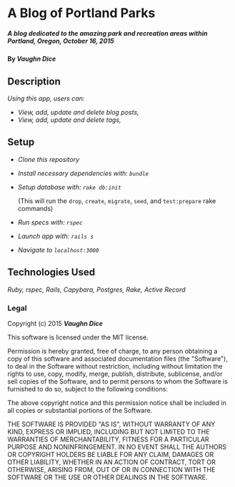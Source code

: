# A Blog of Portland Parks

##### _A blog dedicated to the amazing park and recreation areas within Portland, Oregon, October 16, 2015_

#### By **_Vaughn Dice_**

## Description

_Using this app, users can:_
* _View, add, update and delete blog posts,_
* _View, add, update and delete tags,_

## Setup

* _Clone this repository_
* _Install necessary dependencies with: `bundle`_
* _Setup database with: `rake db:init`_

  (This will run the `drop`, `create`, `migrate`, `seed`, and `test:prepare` rake commands)
* _Run specs with: `rspec`_
* _Launch app with: `rails s`_
* _Navigate to `localhost:3000`_

## Technologies Used

_Ruby, rspec, Rails, Capybara, Postgres, Rake, Active Record_

### Legal

Copyright (c) 2015 **_Vaughn Dice_**

This software is licensed under the MIT license.

Permission is hereby granted, free of charge, to any person obtaining a copy
of this software and associated documentation files (the "Software"), to deal
in the Software without restriction, including without limitation the rights
to use, copy, modify, merge, publish, distribute, sublicense, and/or sell
copies of the Software, and to permit persons to whom the Software is
furnished to do so, subject to the following conditions:

The above copyright notice and this permission notice shall be included in
all copies or substantial portions of the Software.

THE SOFTWARE IS PROVIDED "AS IS", WITHOUT WARRANTY OF ANY KIND, EXPRESS OR
IMPLIED, INCLUDING BUT NOT LIMITED TO THE WARRANTIES OF MERCHANTABILITY,
FITNESS FOR A PARTICULAR PURPOSE AND NONINFRINGEMENT. IN NO EVENT SHALL THE
AUTHORS OR COPYRIGHT HOLDERS BE LIABLE FOR ANY CLAIM, DAMAGES OR OTHER
LIABILITY, WHETHER IN AN ACTION OF CONTRACT, TORT OR OTHERWISE, ARISING FROM,
OUT OF OR IN CONNECTION WITH THE SOFTWARE OR THE USE OR OTHER DEALINGS IN
THE SOFTWARE.
